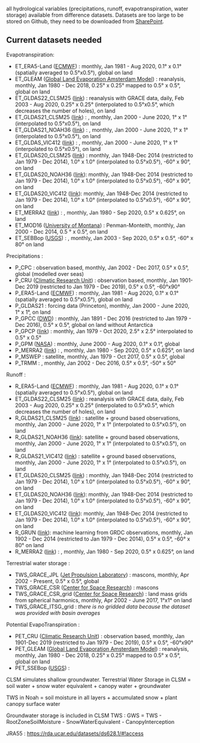 all hydrological variables (precipitations, runoff, evapotranspiration, water storage) available from difference datasets.
Datasets are too large to be stored on Github, they need to be downloaded from [SharePoint](https://uob.sharepoint.com/teams/grp-globalmass/Shared%20Documents/Forms/AllItems.aspx?FolderCTID=0x012000C86F09E9396E694EBC6704F6B0D20797&viewid=fefbffbe%2D6bc8%2D45a0%2D96bc%2Dde244b9f68bb&id=%2Fteams%2Fgrp%2Dglobalmass%2FShared%20Documents%2FGlobalMass%2FMRes%5F2020%5Fwater%5Fcycle%2FDatasets).

## Current datasets needed

Evapotranspiration: 

* ET_ERA5-Land ([ECMWF](https://cds.climate.copernicus.eu/cdsapp#!/dataset/reanalysis-era5-land-monthly-means?tab=overview)) : monthly, Jan 1981 - Aug 2020, 0.1° x 0.1° (spatially averaged to 0.5°x0.5°), global on land
* ET_GLEAM ([Global Land Evaporation Amsterdam Model](https://www.gleam.eu/)) : reanalysis, monthly, Jan 1980 - Dec 2018, 0.25° x 0.25° mapped to 0.5° x 0.5°, global on land
* ET_GLDAS22_CLSM25 ([link](https://disc.gsfc.nasa.gov/datasets/GLDAS_CLSM025_DA1_D_2.2/summary?keywords=GLDAS_CLSM025_DA1_D_2.2)) : reanalysis with GRACE data, daily, Feb 2003 - Aug 2020, 0.25° x 0.25° (interpolated to 0.5°x0.5°, which decreases the number of holes), on land
* ET_GLDAS21_CLSM25 ([link](https://disc.gsfc.nasa.gov/datasets/GLDAS_CLSM10_M_2.1/summary?keywords=GLDAS_CLSM10_M_2.1)) : , monthly, Jan 2000 - June 2020, 1° x 1° (interpolated to 0.5°x0.5°), on land
* ET_GLDAS21_NOAH36 ([link](https://disc.gsfc.nasa.gov/datasets/GLDAS_NOAH10_M_2.1/summary?keywords=GLDAS_NOAH10_M_2.1)) : , monthly, Jan 2000 - June 2020, 1° x 1° (interpolated to 0.5°x0.5°), on land
* ET_GLDAS_VIC412 ([link](https://disc.gsfc.nasa.gov/datasets/GLDAS_VIC10_M_2.1/summary?keywords=GLDAS_VIC10_M_2.1)) : , monthly, Jan 2000 - June 2020, 1° x 1° (interpolated to 0.5°x0.5°), on land
* ET_GLDAS20_CLSM25 ([link](https://disc.gsfc.nasa.gov/datasets/GLDAS_CLSM10_M_2.0/summary?keywords=GLDAS)) : monthly, Jan 1948-Dec 2014 (restricted to Jan 1979 - Dec 2014), 1.0° x 1.0° (interpolated to 0.5°x0.5°), -60° x 90°, on land
* ET_GLDAS20_NOAH36 ([link](https://disc.gsfc.nasa.gov/datasets/GLDAS_NOAH10_M_2.0/summary?keywords=GLDAS)): monthly, Jan 1948-Dec 2014 (restricted to Jan 1979 - Dec 2014), 1.0° x 1.0° (interpolated to 0.5°x0.5°), -60° x 90°, on land 
* ET_GLDAS20_VIC412 ([link](https://disc.gsfc.nasa.gov/datasets/GLDAS_VIC10_M_2.0/summary?keywords=GLDAS)): monthly, Jan 1948-Dec 2014 (restricted to Jan 1979 - Dec 2014), 1.0° x 1.0° (interpolated to 0.5°x0.5°), -60° x 90°, on land 
* ET_MERRA2 ([link](https://disc.gsfc.nasa.gov/datasets/M2TMNXLND_5.12.4/summary?keywords=MERRA-2)) : , monthly, Jan 1980 - Sep 2020, 0.5° x 0.625°, on land
* ET_MOD16 ([University of Montana](https://www.ntsg.umt.edu/project/modis/mod16.php)) : Penman-Monteith, monthly, Jan 2000 - Dec 2014, 0.5 ° x 0.5°, on land
* ET_SEBBop ([USGS](https://earlywarning.usgs.gov/fews/product/81)) : , monthly, Jan 2003 - Sep 2020, 0.5° x 0.5°, -60° x 80° on land

Precipitations : 

* P_CPC : observation based, monthly, Jan 2002 - Dec 2017, 0.5° x 0.5°, global (modelled over seas)
* P_CRU ([Climatic Research Unit](https://catalogue.ceda.ac.uk/uuid/89e1e34ec3554dc98594a5732622bce9)) : observation based, monthly, Jan 1901-Dec 2019 (restricted to Jan 1979 - Dec 2019), 0.5° x 0.5°, -60°x90°
* P_ERA5-Land ([ECMWF](https://cds.climate.copernicus.eu/cdsapp#!/dataset/reanalysis-era5-land-monthly-means?tab=overview)) : monthly, Jan 1981 - Aug 2020, 0.1° x 0.1° (spatially averaged to 0.5°x0.5°), global on land
* P_GLDAS21 : forcing data (Princeton), monthly, Jan 2000 - June 2020, 1° x 1°, on land
* P_GPCC ([DWD](https://opendata.dwd.de/climate_environment/GPCC/html/fulldata-monthly_v2018_doi_download.html)) : monthly, Jan 1891 - Dec 2016 (restricted to Jan 1979 - Dec 2016), 0.5° x 0.5°, global on land without Antarctica
* P_GPCP ([link](https://psl.noaa.gov/data/gridded/data.gpcp.html)) : monthly, Jan 1979 - Oct 2020, 2.5° x 2.5° interpolated to 0.5° x 0.5°
* P_GPM ([NASA](https://disc.gsfc.nasa.gov/datasets/GPM_3IMERGM_06/summary?keywords=%22IMERG%20final%22)) : monthly, June 2000 - Aug 2020, 0.1° x 0.1°, global
* P_MERRA2 ([link](https://disc.gsfc.nasa.gov/datasets/M2TMNXLND_5.12.4/summary?keywords=MERRA-2)) : , monthly, Jan 1980 - Sep 2020, 0.5° x 0.625°, on land
* P_MSWEP : satellite, monthly, Jan 1979 - Oct 2017, 0.5° x 0.5°, global
* P_TRMM : , monthly, Jan 2002 - Dec 2016, 0.5° x 0.5°, -50° x 50°


Runoff : 

* R_ERA5-Land ([ECMWF](https://cds.climate.copernicus.eu/cdsapp#!/dataset/reanalysis-era5-land-monthly-means?tab=overview)) : monthly, Jan 1981 - Aug 2020, 0.1° x 0.1° (spatially averaged to 0.5°x0.5°), global on land
* ET_GLDAS22_CLSM25 ([link](https://disc.gsfc.nasa.gov/datasets/GLDAS_CLSM025_DA1_D_2.2/summary?keywords=GLDAS_CLSM025_DA1_D_2.2)) : reanalysis with GRACE data, daily, Feb 2003 - Aug 2020, 0.25° x 0.25° (interpolated to 0.5°x0.5°, which decreases the number of holes), on land
* R_GLDAS21_CLSM25 ([link](https://disc.gsfc.nasa.gov/datasets/GLDAS_CLSM10_M_2.1/summary?keywords=GLDAS_CLSM10_M_2.1)) : satellite + ground based observations, monthly, Jan 2000 - June 2020, 1° x 1° (interpolated to 0.5°x0.5°), on land
* R_GLDAS21_NOAH36 ([link](https://disc.gsfc.nasa.gov/datasets/GLDAS_NOAH10_M_2.1/summary?keywords=GLDAS_NOAH10_M_2.1)): satellite + ground based observations, monthly, Jan 2000 - June 2020, 1° x 1° (interpolated to 0.5°x0.5°), on land
* R_GLDAS21_VIC412 ([link](https://disc.gsfc.nasa.gov/datasets/GLDAS_VIC10_M_2.1/summary?keywords=GLDAS_VIC10_M_2.1)) : satellite + ground based observations, monthly, Jan 2000 - June 2020, 1° x 1° (interpolated to 0.5°x0.5°), on land
* ET_GLDAS20_CLSM25 ([link](https://disc.gsfc.nasa.gov/datasets/GLDAS_CLSM10_M_2.0/summary?keywords=GLDAS)) : monthly, Jan 1948-Dec 2014 (restricted to Jan 1979 - Dec 2014), 1.0° x 1.0° (interpolated to 0.5°x0.5°), -60° x 90°, on land
* ET_GLDAS20_NOAH36 ([link](https://disc.gsfc.nasa.gov/datasets/GLDAS_NOAH10_M_2.0/summary?keywords=GLDAS)): monthly, Jan 1948-Dec 2014 (restricted to Jan 1979 - Dec 2014), 1.0° x 1.0° (interpolated to 0.5°x0.5°), -60° x 90°, on land
* ET_GLDAS20_VIC412 ([link](https://disc.gsfc.nasa.gov/datasets/GLDAS_VIC10_M_2.0/summary?keywords=GLDAS)): monthly, Jan 1948-Dec 2014 (restricted to Jan 1979 - Dec 2014), 1.0° x 1.0° (interpolated to 0.5°x0.5°), -60° x 90°, on land 
* R_GRUN ([link](https://figshare.com/articles/GRUN_Global_Runoff_Reconstruction/9228176)): machine learning from GRDC observations, monthly, Jan 1902 - Dec 2014 (restricted to Jan 1979 - Dec 2014), 0.5° x 0.5°, -60° x 80° on land 
* R_MERRA2 ([link](https://disc.gsfc.nasa.gov/datasets/M2TMNXLND_5.12.4/summary?keywords=MERRA-2)) : , monthly, Jan 1980 - Sep 2020, 0.5° x 0.625°, on land

Terrestrial water storage : 

* TWS_GRACE_JPL ([Jet Propulsion Laboratory](https://podaac.jpl.nasa.gov/dataset/TELLUS_GRAC-GRFO_MASCON_CRI_GRID_RL06_V2)) : mascons, monthly, Apr 2002 - Present, 0.5° x 0.5°, global 
* TWS_GRACE_CSR ([Center for Space Research](http://www2.csr.utexas.edu/grace/RL06_mascons.html)) : mascons
* TWS_GRACE_CSR_grid ([Center for Space Research](https://podaac.jpl.nasa.gov/dataset/TELLUS_GRAC_L3_CSR_RL06_LND_v03)) : land mass grids from spherical harmonics, monthly, Apr 2002 - June 2017, 1°x1° on land
* TWS_GRACE_ITSG_grid : *there is no gridded data because the dataset was provided with basin averages* 

Potential EvapoTranspiration : 
* PET_CRU ([Climatic Research Unit](https://catalogue.ceda.ac.uk/uuid/89e1e34ec3554dc98594a5732622bce9)) : observation based, monthly, Jan 1901-Dec 2019 (restricted to Jan 1979 - Dec 2019), 0.5° x 0.5°, -60°x90°
* PET_GLEAM ([Global Land Evaporation Amsterdam Model](https://www.gleam.eu/)) : reanalysis, monthly, Jan 1980 - Dec 2018, 0.25° x 0.25° mapped to 0.5° x 0.5°, global on land
* PET_SSEBop ([USGS](https://earlywarning.usgs.gov/fews/product/81)) : 


CLSM simulates shallow groundwater. Terrestrial Water Storage in CLSM = soil water + snow water equivalent + canopy water + groundwater

TWS in Noah = soil moisture in all layers + accumulated snow + plant canopy surface water

Groundwater storage is included in CLSM TWS : GWS = TWS - RootZoneSoilMoisture - SnowWaterEquivalent - CanopyInterception

JRA55 : https://rda.ucar.edu/datasets/ds628.1/#!access
